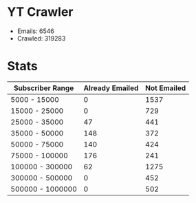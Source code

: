 # YT Crawler
- Emails: 6546
- Crawled: 319283

# Stats
| Subscriber Range  | Already Emailed | Not Emailed |
|-------|-------|-------|
| 5000 - 15000 | 0 | 1537 |
| 15000 - 25000 | 0 | 729 |
| 25000 - 35000 | 47 | 441 |
| 35000 - 50000 | 148 | 372 |
| 50000 - 75000 | 140 | 424 |
| 75000 - 100000 | 176 | 241 |
| 100000 - 300000 | 62 | 1275 |
| 300000 - 500000 | 0 | 452 |
| 500000 - 1000000 | 0 | 502 |
